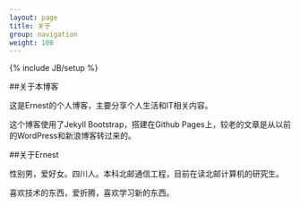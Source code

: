 ```yaml
---
layout: page
title: 关于 
group: navigation
weight: 100
---
```

{% include JB/setup %}

##关于本博客

这是Ernest的个人博客，主要分享个人生活和IT相关内容。

这个博客使用了Jekyll Bootstrap，搭建在Github Pages上，较老的文章是从以前的WordPress和新浪博客转过来的。

##关于Ernest

性别男，爱好女。四川人。本科北邮通信工程，目前在读北邮计算机的研究生。

喜欢技术的东西，爱折腾，喜欢学习新的东西。
